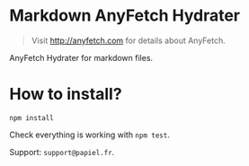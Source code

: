 # Markdown AnyFetch Hydrater
> Visit http://anyfetch.com for details about AnyFetch.

AnyFetch Hydrater for markdown files.

# How to install?
```
npm install
```

Check everything is working with `npm test`.

Support: `support@papiel.fr`.
